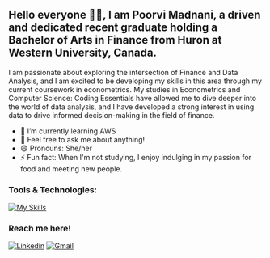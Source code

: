 ## Hello everyone 👋🏼, I am Poorvi Madnani, a driven and dedicated recent graduate holding a Bachelor of Arts in Finance from Huron at Western University, Canada. 

I am passionate about exploring the intersection of Finance and Data Analysis, and I am excited to be developing my skills in this area through my current coursework in econometrics. My studies in Econometrics and Computer Science: Coding Essentials have allowed me to dive deeper into the world of data analysis, and I have developed a strong interest in using data to drive informed decision-making in the field of finance.

- 🌱 I’m currently learning AWS
- 💬 Feel free to ask me about anything!
- 😄 Pronouns: She/her
- ⚡ Fun fact: When I'm not studying, I enjoy indulging in my passion for food and meeting new people.

### Tools & Technologies:

[![My Skills](https://skillicons.dev/icons?i=py,r,discord,vscode,regex,photoshop,notion,pycharm,asana)](https://skillicons.dev) 

### Reach me here!

[![Linkedin](https://skillicons.dev/icons?i=linkedin&link=https://linkedin.com/in/poorvi-madnani/)](https://linkedin.com/in/poorvi-madnani/)  [![Gmail](https://user-images.githubusercontent.com/43759637/216711211-fe7c9403-9b9f-4e87-8aa5-35a0d4ceeef6.svg)](mailto:poorvimadnani@gmail.com)
